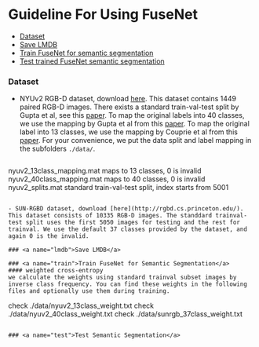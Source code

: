 # Guideline For Using FuseNet

- [Dataset](#data)
- [Save LMDB](#lmdb)
- [Train FuseNet for semantic segmentation](#train)
- [Test trained FuseNet semantic segmentation](#test)

### <a name="data">Dataset</a>
- NYUv2 RGB-D dataset, download [here](http://cs.nyu.edu/~silberman/datasets/nyu_depth_v2.html). This dataset contains 1449 paired RGB-D images. There exists a standard train-val-test split by Gupta et al, see this [paper](https://people.eecs.berkeley.edu/~sgupta/pdf/rcnn-depth.pdf). To map the original labels into 40 classes, we use the mapping by Gupta et al from this [paper](https://people.eecs.berkeley.edu/~sgupta/pdf/GuptaArbelaezMalikCVPR13.pdf). To map the original label into 13 classes, we use the mapping by Couprie et al from this [paper](https://arxiv.org/pdf/1301.3572.pdf). For your convenience, we put the data split and label mapping in the subfolders `./data/`.

   ```
nyuv2_13class_mapping.mat      maps to 13 classes, 0 is invalid
  nyuv2_40class_mapping.mat      maps to 40 classes, 0 is invalid
  nyuv2_splits.mat               standard train-val-test split, index starts from 5001
   ```

- SUN-RGBD dataset, download [here](http://rgbd.cs.princeton.edu/). This dataset consists of 10335 RGB-D images. The standdard trainval-test split uses the first 5050 images for testing and the rest for trainval. We use the default 37 classes provided by the dataset, and again 0 is the invalid.

### <a name="lmdb">Save LMDB</a>

### <a name="train">Train FuseNet for Semantic Segmentation</a>
#### weighted cross-entropy
we calculate the weights using standard trainval subset images by inverse class frequency. You can find these weights in the following files and optionally use them during training.
```
check    ./data/nyuv2_13class_weight.txt
check    ./data/nyuv2_40class_weight.txt
check    ./data/sunrgb_37class_weight.txt
```

### <a name="test">Test Semantic Segmentation</a>
